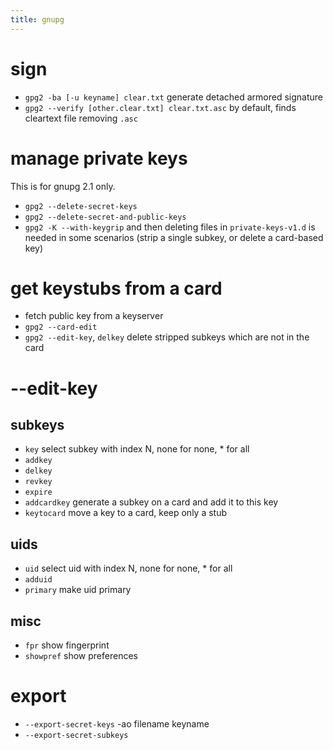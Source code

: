 ```yaml
---
title: gnupg
---
```

# sign
- `gpg2 -ba [-u keyname] clear.txt` generate detached armored signature
- `gpg2 --verify [other.clear.txt] clear.txt.asc` by default, finds cleartext
  file removing `.asc`

# manage private keys
This is for gnupg 2.1 only.
- `gpg2 --delete-secret-keys`
- `gpg2 --delete-secret-and-public-keys`
- `gpg2 -K --with-keygrip` and then deleting files in `private-keys-v1.d` is
  needed in some scenarios (strip a single subkey, or delete a card-based key)

# get keystubs from a card
- fetch public key from a keyserver
- `gpg2 --card-edit`
- `gpg2 --edit-key`, `delkey` delete stripped subkeys which are not in the card

# --edit-key

## subkeys
- `key` select subkey with index N, none for none, * for all
- `addkey`
- `delkey`
- `revkey`
- `expire`
- `addcardkey` generate a subkey on a card and add it to this key
- `keytocard` move a key to a card, keep only a stub

## uids
- `uid` select uid with index N, none for none, * for all
- `adduid`
- `primary` make uid primary

## misc
- `fpr` show fingerprint
- `showpref` show preferences

# export
- `--export-secret-keys` -ao filename keyname
- `--export-secret-subkeys`

